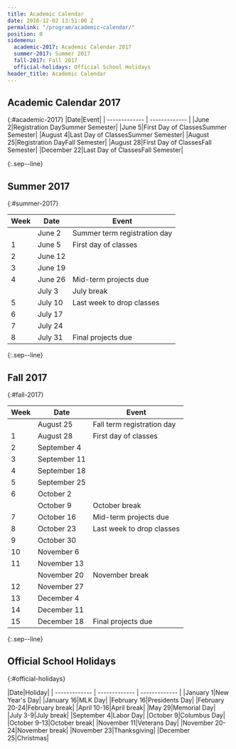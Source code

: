 ```yaml
---
title: Academic Calendar
date: 2016-12-02 13:51:00 Z
permalink: "/program/academic-calendar/"
position: 0
sidemenu:
  academic-2017: Academic Calendar 2017
  summer-2017: Summer 2017
  fall-2017: Fall 2017
  official-holidays: Official School Holidays
header_title: Academic Calendar
---
```


## Academic Calendar 2017
{:#academic-2017}
|Date|Event|
| ------------- | ------------- |
|June 2|Registration DaySummer Semester|
|June 5|First Day of ClassesSummer Semester|
|August 4|Last Day of ClassesSummer Semester|
|August 25|Registration DayFall Semester|
|August 28|First Day of ClassesFall Semester|
|December 22|Last Day of ClassesFall Semester|

{:.sep--line}
&nbsp;

## Summer 2017
{:#summer-2017}

|Week|Date|Event|
| ------------- | ------------- | ------------- |
||June 2|Summer term registration day|
|1|June 5|First day of classes|
|2|June 12||
|3|June 19||
|4|June 26|Mid-term projects due|
||July 3|July break|
|5|July 10|Last week to drop classes|
|6|July 17||
|7|July 24||
|8|July 31|Final projects due|


{:.sep--line}
&nbsp;

## Fall 2017
{:#fall-2017}

|Week|Date|Event|
| ------------- | ------------- | ------------- |
||August  25|Fall term registration day|
|1|August 28|First day of classes|
|2|September 4||
|3|September 11||
|4|September 18||
|5|September 25||
|6|October 2||
||October 9|October break|
|7|October 16|Mid-term projects due|
|8|October 23|Last week to drop classes|
|9|October 30||
|10|November 6||
|11|November 13||
||November 20|November break|
|12|November 27||
|13|December 4||
|14|December 11||
|15|December 18|Final projects due|

{:.sep--line}
&nbsp;

## Official School Holidays
{:#official-holidays}

|Date|Holiday|
| ------------- | ------------- | ------------- |
|January 1|New Year's Day|
|January 16|MLK Day|
|February 16|Presidents Day|
|February 20-24|February break|
|April 10-16|April break|
|May 29|Memorial Day|
|July 3-9|July break|
|September 4|Labor Day|
|October 9|Columbus Day|
|October 9-13|October break|
|November 11|Veterans Day|
|November 20-24|November break|
|November 23|Thanksgiving|
|December 25|Christmas|
 